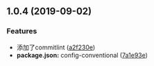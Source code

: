 ## 1.0.4 (2019-09-02)


### Features

* 添加了commitlint ([a2f230e](https://github.com/panruiplay/my-courseware/commit/a2f230e))
* **package.json:** config-conventional ([7a1e93e](https://github.com/panruiplay/my-courseware/commit/7a1e93e))



